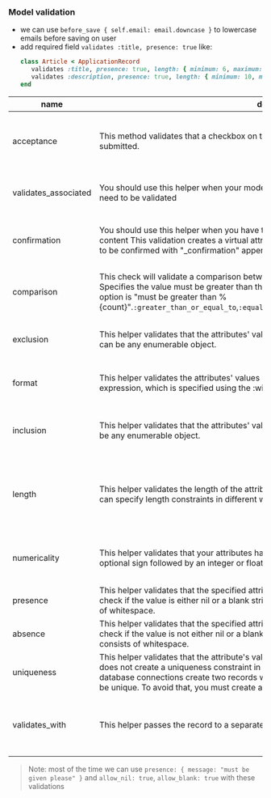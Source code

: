 

### Model validation
- we can use `before_save { self.email: email.downcase }` to lowercase emails before saving on user
- add required field `validates :title, presence: true` like:
    ```ruby
    class Article < ApplicationRecord
       validates :title, presence: true, length: { minimum: 6, maximum: 100}
       validates :description, presence: true, length: { minimum: 10, maximum: 500}
    end
    ```

| name       | description                                                                                        | sample                                                                                                                               |   |
|------------|---------------------------------------------------------------------------------------------------- |--------------------------------------------------------------------------------------------------------------------------------------|---|
| acceptance | This method validates that a checkbox on the user interface was checked when a form was submitted. | `class   Person   <   ApplicationRecord     validates   :terms_of_service ,   acceptance:  {   message:  'must be abided'   }   end` |   |
| validates_associated  |    You should use this helper when your model has associations with other models and they also need to be validated | `class Library < ApplicationRecord has_many :books  validates_associated :books  end` |                                                                                                                                      |   |
| confirmation | You should use this helper when you have two text fields that should receive exactly the same content This validation creates a virtual attribute whose name is the name of the field that has to be confirmed with "_confirmation" appended. | `class Person < ApplicationRecord validates :email, confirmation: { case_sensitive: false }  end` |                                                                                                                                      |   |
| comparison | This check will validate a comparison between any two comparable values. `:greater_than` - Specifies the value must be greater than the supplied value. The default error message for this option is "must be greater than %{count}".`:greater_than_or_equal_to`,`:equal_to`,`:less_than`,`:less_than_or_equal_to`,`:other_than`  | `class Promotion < ApplicationRecord validates :start_date, comparison: { greater_than: :end_date }  end`          |   |
| exclusion | This helper validates that the attributes' values are not included in a given set. In fact, this set can be any enumerable object. | ` validates :subdomain, exclusion: { in: %w(www us ca jp), message: "%{value} is reserved." }` | |
| format | This helper validates the attributes' values by testing whether they match a given regular expression, which is specified using the :with option. | `validates :legacy_code, format: { with: /\A[a-zA-Z]+\z/, message: "only allows letters" }` | |
| inclusion | This helper validates that the attributes' values are included in a given set. In fact, this set can be any enumerable object. | `validates :size, inclusion: { in: %w(small medium large), message: "%{value} is not a valid size" }` | |
| length | This helper validates the length of the attributes' values. It provides a variety of options, so you can specify length constraints in different ways: | `validates :name, length: { minimum: 2 } validates :bio, length: { maximum: 500 } validates :password, length: { in: 6..20 } validates :registration_number, length: { is: 6 }` | |
| numericality | This helper validates that your attributes have only numeric values. By default, it will match an optional sign followed by an integer or floating point number. | `validates :points, numericality: true validates :games_played, numericality: { only_integer: true }` | |
| presence | This helper validates that the specified attributes are not empty. It uses the blank? method to check if the value is either nil or a blank string, that is, a string that is either empty or consists of whitespace. | `validates :name, :login, :email, presence: true` | |
| absence | This helper validates that the specified attributes are absent. It uses the present? method to check if the value is not either nil or a blank string, that is, a string that is either empty or consists of whitespace. | `  validates :name, :login, :email, absence: true ` | |
| uniqueness | This helper validates that the attribute's value is unique right before the object gets saved. It does not create a uniqueness constraint in the database, so it may happen that two different database connections create two records with the same value for a column that you intend to be unique. To avoid that, you must create a unique index on that column in your database.  | `validates :email, uniqueness: true` | |
| validates_with | This helper passes the record to a separate class for validation. | `validates_with GoodnessValidator` and `class GoodnessValidator < ActiveModel::Validator   def validate(record) ...` | |

> Note: most of the time we can use `presence: { message: "must be given please" }` and `allow_nil: true`, `allow_blank: true` with these validations
